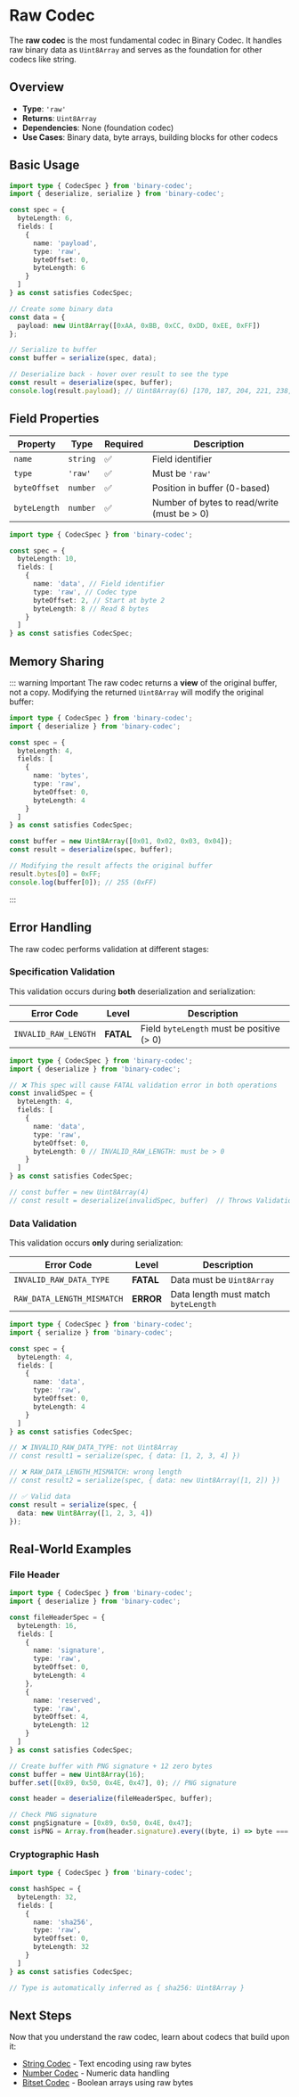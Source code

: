# Raw Codec

The **raw codec** is the most fundamental codec in Binary Codec. It handles raw binary data as `Uint8Array` and serves as the foundation for other codecs like string.

## Overview

- **Type**: `'raw'`
- **Returns**: `Uint8Array`
- **Dependencies**: None (foundation codec)
- **Use Cases**: Binary data, byte arrays, building blocks for other codecs

## Basic Usage

```ts twoslash
import type { CodecSpec } from 'binary-codec';
import { deserialize, serialize } from 'binary-codec';

const spec = {
  byteLength: 6,
  fields: [
    {
      name: 'payload',
      type: 'raw',
      byteOffset: 0,
      byteLength: 6
    }
  ]
} as const satisfies CodecSpec;

// Create some binary data
const data = {
  payload: new Uint8Array([0xAA, 0xBB, 0xCC, 0xDD, 0xEE, 0xFF])
};

// Serialize to buffer
const buffer = serialize(spec, data);

// Deserialize back - hover over result to see the type
const result = deserialize(spec, buffer);
console.log(result.payload); // Uint8Array(6) [170, 187, 204, 221, 238, 255]
```

## Field Properties

| Property | Type | Required | Description |
|----------|------|----------|-------------|
| `name` | `string` | ✅ | Field identifier |
| `type` | `'raw'` | ✅ | Must be `'raw'` |
| `byteOffset` | `number` | ✅ | Position in buffer (0-based) |
| `byteLength` | `number` | ✅ | Number of bytes to read/write (must be > 0) |

```ts twoslash
import type { CodecSpec } from 'binary-codec';

const spec = {
  byteLength: 10,
  fields: [
    {
      name: 'data', // Field identifier
      type: 'raw', // Codec type
      byteOffset: 2, // Start at byte 2
      byteLength: 8 // Read 8 bytes
    }
  ]
} as const satisfies CodecSpec;
```

## Memory Sharing

::: warning Important
The raw codec returns a **view** of the original buffer, not a copy. Modifying the returned `Uint8Array` will modify the original buffer:

```ts twoslash
import type { CodecSpec } from 'binary-codec';
import { deserialize } from 'binary-codec';

const spec = {
  byteLength: 4,
  fields: [
    {
      name: 'bytes',
      type: 'raw',
      byteOffset: 0,
      byteLength: 4
    }
  ]
} as const satisfies CodecSpec;

const buffer = new Uint8Array([0x01, 0x02, 0x03, 0x04]);
const result = deserialize(spec, buffer);

// Modifying the result affects the original buffer
result.bytes[0] = 0xFF;
console.log(buffer[0]); // 255 (0xFF)
```

:::

## Error Handling

The raw codec performs validation at different stages:

### Specification Validation

This validation occurs during **both** deserialization and serialization:

| Error Code | Level | Description |
|------------|-------|-------------|
| `INVALID_RAW_LENGTH` | **FATAL** | Field `byteLength` must be positive (> 0) |

```ts twoslash
import type { CodecSpec } from 'binary-codec';
import { deserialize } from 'binary-codec';

// ❌ This spec will cause FATAL validation error in both operations
const invalidSpec = {
  byteLength: 4,
  fields: [
    {
      name: 'data',
      type: 'raw',
      byteOffset: 0,
      byteLength: 0 // INVALID_RAW_LENGTH: must be > 0
    }
  ]
} as const satisfies CodecSpec;

// const buffer = new Uint8Array(4)
// const result = deserialize(invalidSpec, buffer)  // Throws ValidationError
```

### Data Validation

This validation occurs **only** during serialization:

| Error Code | Level | Description |
|------------|-------|-------------|
| `INVALID_RAW_DATA_TYPE` | **FATAL** | Data must be `Uint8Array` |
| `RAW_DATA_LENGTH_MISMATCH` | **ERROR** | Data length must match `byteLength` |

```ts twoslash
import type { CodecSpec } from 'binary-codec';
import { serialize } from 'binary-codec';

const spec = {
  byteLength: 4,
  fields: [
    {
      name: 'data',
      type: 'raw',
      byteOffset: 0,
      byteLength: 4
    }
  ]
} as const satisfies CodecSpec;

// ❌ INVALID_RAW_DATA_TYPE: not Uint8Array
// const result1 = serialize(spec, { data: [1, 2, 3, 4] })

// ❌ RAW_DATA_LENGTH_MISMATCH: wrong length
// const result2 = serialize(spec, { data: new Uint8Array([1, 2]) })

// ✅ Valid data
const result = serialize(spec, {
  data: new Uint8Array([1, 2, 3, 4])
});
```

## Real-World Examples

### File Header

```ts twoslash
import type { CodecSpec } from 'binary-codec';
import { deserialize } from 'binary-codec';

const fileHeaderSpec = {
  byteLength: 16,
  fields: [
    {
      name: 'signature',
      type: 'raw',
      byteOffset: 0,
      byteLength: 4
    },
    {
      name: 'reserved',
      type: 'raw',
      byteOffset: 4,
      byteLength: 12
    }
  ]
} as const satisfies CodecSpec;

// Create buffer with PNG signature + 12 zero bytes
const buffer = new Uint8Array(16);
buffer.set([0x89, 0x50, 0x4E, 0x47], 0); // PNG signature

const header = deserialize(fileHeaderSpec, buffer);

// Check PNG signature
const pngSignature = [0x89, 0x50, 0x4E, 0x47];
const isPNG = Array.from(header.signature).every((byte, i) => byte === pngSignature[i]);
```

### Cryptographic Hash

```ts twoslash
import type { CodecSpec } from 'binary-codec';

const hashSpec = {
  byteLength: 32,
  fields: [
    {
      name: 'sha256',
      type: 'raw',
      byteOffset: 0,
      byteLength: 32
    }
  ]
} as const satisfies CodecSpec;

// Type is automatically inferred as { sha256: Uint8Array }
```

## Next Steps

Now that you understand the raw codec, learn about codecs that build upon it:

- [String Codec](/guide/basic-types/string) - Text encoding using raw bytes
- [Number Codec](/guide/basic-types/number) - Numeric data handling
- [Bitset Codec](/guide/advanced/bitset) - Boolean arrays using raw bytes
